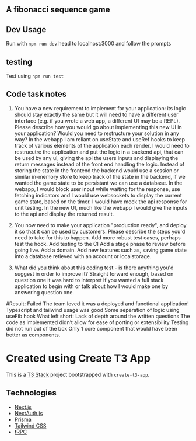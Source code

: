 ## A fibonacci sequence game

## Dev Usage
Run with `npm run dev`
head to localhost:3000 and follow the prompts

## testing

Test using `npm run test`

## Code task notes
1. You have a new requirement to implement for your application: its logic should stay exactly the same but it will need to have a different user interface (e.g. if you wrote a web app, a different UI may be a REPL).
Please describe how you would go about implementing this new UI in your application?
Would you need to restructure your solution in any way?
In the webapp I am reliant on useState and useRef hooks to keep track of various elements of the application each render.
I would need to restrucutre the application and put the logic in a backend api, that can be used by any ui, giving the api the users inputs and displaying the return messages instead of the front end handling the logic. Instead of storing the state in the frontend the backend would use a session or similar in-memory store to keep track of the state in the backend, if we wanted the game state to be persistant we can use a database.
In the webapp, I would block user input while waiting for the response, use fetching indicators and I would use websockets to display the current game state, based on the timer.
I would have mock the api response for unit testing. 
In the new UI, much like the webapp I would give the inputs to the api and display the returned result.


2. You now need to make your application "production ready", and deploy it so that it can be used by customers.
Please describe the steps you'd need to take for this to happen.
Add more robust test cases, perhaps test the hook.
Add testing to the CI
Add a stage phase to review before going live.
Add a domain.
Add new features such as, saving game state into a database retieved with an account or localstorage.


3. What did you think about this coding test - is there anything you'd suggest in order to improve it?
Straight forward enough, based on question one it was hard to interpret if you wanted a full stack application to begin with or talk about how I would make one by answering question one.

#Result: Failed
The team loved it was a deployed and functional application!
Typescript and tailwind usage was good
Some seperation of logic using useFib hook
What left short:
Lack of depth around the written questions
The code as implemented didn’t allow for ease of porting or extensibility
Testing did not run out of the box
Only 1 core component that would have been better as components.


# Created using Create T3 App

This is a [T3 Stack](https://create.t3.gg/) project bootstrapped with `create-t3-app`.

## Technologies
- [Next.js](https://nextjs.org)
- [NextAuth.js](https://next-auth.js.org)
- [Prisma](https://prisma.io)
- [Tailwind CSS](https://tailwindcss.com)
- [tRPC](https://trpc.io)


